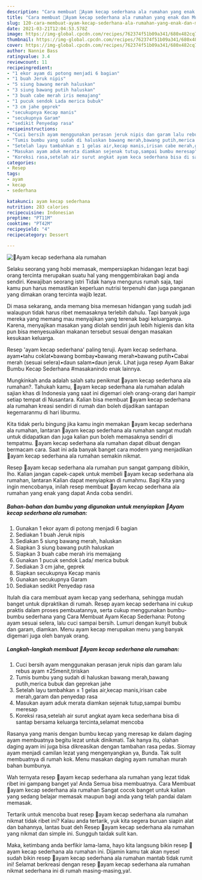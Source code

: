 ```yaml
---
description: "Cara membuat 🍗Ayam kecap sederhana ala rumahan yang enak dan Mudah Dibuat"
title: "Cara membuat 🍗Ayam kecap sederhana ala rumahan yang enak dan Mudah Dibuat"
slug: 120-cara-membuat-ayam-kecap-sederhana-ala-rumahan-yang-enak-dan-mudah-dibuat
date: 2021-03-21T12:04:53.578Z
image: https://img-global.cpcdn.com/recipes/762374f51b09a341/680x482cq70/🍗ayam-kecap-sederhana-ala-rumahan-foto-resep-utama.jpg
thumbnail: https://img-global.cpcdn.com/recipes/762374f51b09a341/680x482cq70/🍗ayam-kecap-sederhana-ala-rumahan-foto-resep-utama.jpg
cover: https://img-global.cpcdn.com/recipes/762374f51b09a341/680x482cq70/🍗ayam-kecap-sederhana-ala-rumahan-foto-resep-utama.jpg
author: Nannie Bass
ratingvalue: 3.4
reviewcount: 11
recipeingredient:
- "1 ekor ayam di potong menjadi 6 bagian"
- "1 buah Jeruk nipis"
- "5 siung bawang merah haluskan"
- "3 siung bawang putih haluskan"
- "3 buah cabe merah iris memajang"
- "1 pucuk sendok Lada merica bubuk"
- "3 cm jahe geprek"
- "secukupnya Kecap manis"
- "secukupnya Garam"
- "sedikit Penyedap rasa"
recipeinstructions:
- "Cuci bersih ayam menggunakan perasan jeruk nipis dan garam lalu rebus ayam ±25menit,tiriskan"
- "Tumis bumbu yang sudah di haluskan bawang merah,bawang putih,merica bubuk dan geprekan jahe"
- "Setelah layu tambahkan ± 1 gelas air,kecap manis,irisan cabe merah,garam dan penyedap rasa"
- "Masukan ayam aduk merata diamkan sejenak tutup,sampai bumbu meresap"
- "Koreksi rasa,setelah air surut angkat ayam keca sederhana bisa di santap bersama keluarga tercinta,selamat mencoba"
categories:
- Resep
tags:
- ayam
- kecap
- sederhana

katakunci: ayam kecap sederhana 
nutrition: 283 calories
recipecuisine: Indonesian
preptime: "PT11M"
cooktime: "PT42M"
recipeyield: "4"
recipecategory: Dessert

---
```



![🍗Ayam kecap sederhana ala rumahan](https://img-global.cpcdn.com/recipes/762374f51b09a341/680x482cq70/🍗ayam-kecap-sederhana-ala-rumahan-foto-resep-utama.jpg)

Selaku seorang yang hobi memasak, mempersiapkan hidangan lezat bagi orang tercinta merupakan suatu hal yang menggembirakan bagi anda sendiri. Kewajiban seorang istri Tidak hanya mengurus rumah saja, tapi kamu pun harus memastikan keperluan nutrisi terpenuhi dan juga panganan yang dimakan orang tercinta wajib lezat.

Di masa  sekarang, anda memang bisa memesan hidangan yang sudah jadi walaupun tidak harus ribet memasaknya terlebih dahulu. Tapi banyak juga mereka yang memang mau menyajikan yang terenak bagi keluarganya. Karena, menyajikan masakan yang diolah sendiri jauh lebih higienis dan kita pun bisa menyesuaikan makanan tersebut sesuai dengan masakan kesukaan keluarga. 

Resep &#39;ayam kecap sederhana&#39; paling teruji. Ayam kecap sederhana. ayam•tahu coklat•bawang bombay•bawang merah•bawang putih•Cabai merah (sesuai selera)•daun salam•daun jeruk. Lihat juga resep Ayam Bakar Bumbu Kecap Sederhana #masakanindo enak lainnya.

Mungkinkah anda adalah salah satu penikmat 🍗ayam kecap sederhana ala rumahan?. Tahukah kamu, 🍗ayam kecap sederhana ala rumahan adalah sajian khas di Indonesia yang saat ini digemari oleh orang-orang dari hampir setiap tempat di Nusantara. Kalian bisa membuat 🍗ayam kecap sederhana ala rumahan kreasi sendiri di rumah dan boleh dijadikan santapan kegemaranmu di hari liburmu.

Kita tidak perlu bingung jika kamu ingin memakan 🍗ayam kecap sederhana ala rumahan, lantaran 🍗ayam kecap sederhana ala rumahan sangat mudah untuk didapatkan dan juga kalian pun boleh memasaknya sendiri di tempatmu. 🍗ayam kecap sederhana ala rumahan dapat dibuat dengan bermacam cara. Saat ini ada banyak banget cara modern yang menjadikan 🍗ayam kecap sederhana ala rumahan semakin nikmat.

Resep 🍗ayam kecap sederhana ala rumahan pun sangat gampang dibikin, lho. Kalian jangan capek-capek untuk membeli 🍗ayam kecap sederhana ala rumahan, lantaran Kalian dapat menyiapkan di rumahmu. Bagi Kita yang ingin mencobanya, inilah resep membuat 🍗ayam kecap sederhana ala rumahan yang enak yang dapat Anda coba sendiri.

<!--inarticleads1-->

##### Bahan-bahan dan bumbu yang digunakan untuk menyiapkan 🍗Ayam kecap sederhana ala rumahan:

1. Gunakan 1 ekor ayam di potong menjadi 6 bagian
1. Sediakan 1 buah Jeruk nipis
1. Sediakan 5 siung bawang merah, haluskan
1. Siapkan 3 siung bawang putih haluskan
1. Siapkan 3 buah cabe merah iris memajang
1. Gunakan 1 pucuk sendok Lada/ merica bubuk
1. Sediakan 3 cm jahe, geprek
1. Siapkan secukupnya Kecap manis
1. Gunakan secukupnya Garam
1. Sediakan sedikit Penyedap rasa


Itulah dia cara membuat ayam kecap yang sederhana, sehingga mudah banget untuk dipraktikan di rumah. Resep ayam kecap sederhana ini cukup praktis dalam proses pembuatannya, serta cukup menggunakan bumbu-bumbu sederhana yang Cara Membuat Ayam Kecap Sederhana: Potong ayam sesuai selera, lalu cuci sampai bersih. Lumuri dengan kunyit bubuk dan garam, diamkan. Menu ayam kecap merupakan menu yang banyak digemari juga oleh banyak orang. 

<!--inarticleads2-->

##### Langkah-langkah membuat 🍗Ayam kecap sederhana ala rumahan:

1. Cuci bersih ayam menggunakan perasan jeruk nipis dan garam lalu rebus ayam ±25menit,tiriskan
1. Tumis bumbu yang sudah di haluskan bawang merah,bawang putih,merica bubuk dan geprekan jahe
1. Setelah layu tambahkan ± 1 gelas air,kecap manis,irisan cabe merah,garam dan penyedap rasa
1. Masukan ayam aduk merata diamkan sejenak tutup,sampai bumbu meresap
1. Koreksi rasa,setelah air surut angkat ayam keca sederhana bisa di santap bersama keluarga tercinta,selamat mencoba


Rasanya yang manis dengan bumbu kecap yang meresap ke dalam daging ayam membuatnya begitu lezat untuk dinikmati. Tak hanya itu, olahan daging ayam ini juga bisa dikreasikan dengan tambahan rasa pedas. Siomay ayam menjadi camilan lezat yang mengenyangkan ya, Bunda. Tak sulit membuatnya di rumah kok. Menu masakan daging ayam rumahan murah bahan bumbunya. 

Wah ternyata resep 🍗ayam kecap sederhana ala rumahan yang lezat tidak ribet ini gampang banget ya! Anda Semua bisa membuatnya. Cara Membuat 🍗ayam kecap sederhana ala rumahan Sangat cocok banget untuk kalian yang sedang belajar memasak maupun bagi anda yang telah pandai dalam memasak.

Tertarik untuk mencoba buat resep 🍗ayam kecap sederhana ala rumahan nikmat tidak ribet ini? Kalau anda tertarik, yuk kita segera buruan siapin alat dan bahannya, lantas buat deh Resep 🍗ayam kecap sederhana ala rumahan yang nikmat dan simple ini. Sungguh taidak sulit kan. 

Maka, ketimbang anda berfikir lama-lama, hayo kita langsung bikin resep 🍗ayam kecap sederhana ala rumahan ini. Dijamin kamu tak akan nyesel sudah bikin resep 🍗ayam kecap sederhana ala rumahan mantab tidak rumit ini! Selamat berkreasi dengan resep 🍗ayam kecap sederhana ala rumahan nikmat sederhana ini di rumah masing-masing,ya!.

